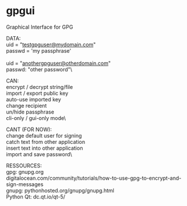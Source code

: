 # gpgui
Graphical Interface for GPG

DATA:\
uid = "testgpguser@mydomain.com"\
passwd = 'my passphrase'\
\
uid = "anothergpguser@otherdomain.com"\
passwd: "other password"\


CAN:\
encrypt / decrypt string/file\
import / export public key\
auto-use imported key\
change recipient\
un/hide passphrase\
cli-only / gui-only mode\

CANT (FOR NOW):\
change default user for signing\
catch text from other application\
insert text into other application\
import and save password\

RESSOURCES:\
gpg: 		gnupg.org\
  			digitalocean.com/community/tutorials/how-to-use-gpg-to-encrypt-and-sign-messages\
gnupg:		pythonhosted.org/gnupg/gnupg.html\
Python Qt:	dc.qt.io/qt-5/

